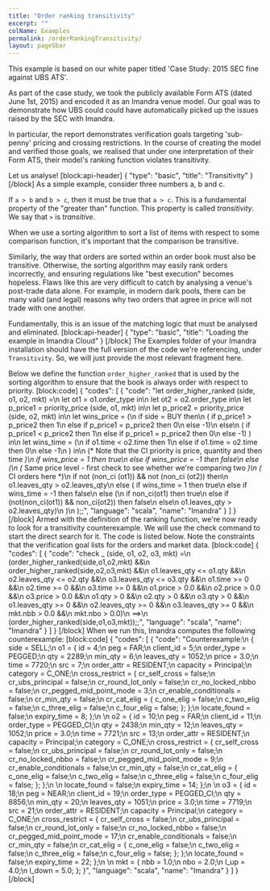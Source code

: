 ```yaml
---
title: "Order ranking transitivity"
excerpt: ""
colName: Examples
permalink: /orderRankingTransitivity/
layout: pageSbar
---
```

This example is based on our white paper titled 'Case Study: 2015 SEC fine against UBS ATS'. 

As part of the case study, we took the publicly available Form ATS (dated June 1st, 2015) and encoded it as an Imandra venue model. Our goal was to demonstrate how UBS could could have automatically picked up the issues raised by the SEC with Imandra. 

In particular, the report demonstrates verification goals targeting 'sub-penny' pricing and crossing restrictions. In the course of creating the model and verified those goals, we realised that under one interpretation of their Form ATS, their model's ranking function violates transitivity. 

Let us analyse!
[block:api-header]
{
  "type": "basic",
  "title": "Transitivity"
}
[/block]
As a simple example, consider three numbers a, b and c. 

If ```a > b``` and ```b > c```, then it must be true that ```a > c```. This is a fundamental property of the "greater than" function. This property is called *transitivity*. We say that ```>``` is *transitive*. 

When we use a sorting algorithm to sort a list of items with respect to some comparison function, it's important that the comparison be transitive.

Similarly, the way that orders are sorted within an order book must also be transitive. Otherwise, the sorting algorithm may easily rank orders incorrectly, and ensuring regulations like "best execution" becomes hopeless. Flaws like this are very difficult to catch by analysing a venue's post-trade data alone. For example, in modern dark pools, there can be many valid (and legal) reasons why two orders that agree in price will not trade with one another. 

Fundamentally, this is an issue of the matching logic that must be analysed and eliminated.
[block:api-header]
{
  "type": "basic",
  "title": "Loading the example in Imandra Cloud"
}
[/block]
The Examples folder of your Imandra installation should have the full version of the code we're referencing, under ```Transitivity```. So, we will just provide the most relevant fragment here. 

Below we define the function ```order_higher_ranked``` that is used by the sorting algorithm to ensure that the book is always order with respect to priority. 
[block:code]
{
  "codes": [
    {
      "code": "let order_higher_ranked (side, o1, o2, mkt) =\n  let ot1 = o1.order_type in\n  let ot2 = o2.order_type in\n  let p_price1 = priority_price (side, o1, mkt) in\n  let p_price2 = priority_price (side, o2, mkt) in\n  let wins_price = (\n    if side = BUY then\n      ( if p_price1 > p_price2 then 1\n        else if p_price1 = p_price2 then 0\n        else -1)\n    else\n      ( if p_price1 < p_price2 then 1\n        else if p_price1 = p_price2 then 0\n        else -1) ) in\n  let wins_time = (\n    if o1.time < o2.time then 1\n    else if o1.time = o2.time then 0\n    else -1\n  ) in\n  (* Note that the CI priority is price, quantity and then time *)\n  if wins_price = 1 then true\n  else if wins_price = -1 then false\n  else (\n    (* Same price level - first check to see whether we're comparing two   *)\n    (* CI orders here                                                      *)\n    if not (non_ci (ot1)) && not (non_ci (ot2)) then\n      o1.leaves_qty > o2.leaves_qty\n    else ( if wins_time = 1 then true\n           else if wins_time = -1 then false\n           else (\n             if non_ci(ot1) then true\n             else if (not(non_ci(ot1)) && non_ci(ot2)) then false\n             else\n               o1.leaves_qty > o2.leaves_qty)\n         )\n  );;",
      "language": "scala",
      "name": "Imandra"
    }
  ]
}
[/block]
Armed with the definition of the ranking function, we're now ready to look for a transitivity counterexample. We will use the check command to start the direct search for it. The code is listed below. Note the constraints that the verification goal lists for the orders and market data. 
[block:code]
{
  "codes": [
    {
      "code": "check _ (side, o1, o2, o3, mkt) =\n  (order_higher_ranked(side,o1,o2,mkt) &&\n   order_higher_ranked(side,o2,o3,mkt) &&\n       o1.leaves_qty <= o1.qty &&\n       o2.leaves_qty <= o2.qty &&\n       o3.leaves_qty <= o3.qty &&\n       o1.time >= 0 &&\n       o2.time >= 0 &&\n       o3.time >= 0 &&\n       o1.price > 0.0 &&\n       o2.price > 0.0 &&\n       o3.price > 0.0 &&\n       o1.qty > 0 &&\n       o2.qty > 0 &&\n       o3.qty > 0 &&\n       o1.leaves_qty >= 0 &&\n       o2.leaves_qty >= 0 &&\n       o3.leaves_qty >= 0 &&\n       mkt.nbb > 0.0 &&\n       mkt.nbo > 0.0)\n  ==>\n  (order_higher_ranked(side,o1,o3,mkt));;",
      "language": "scala",
      "name": "Imandra"
    }
  ]
}
[/block]
When we run this, Imandra computes the following counterexample:
[block:code]
{
  "codes": [
    {
      "code": "Counterexample:\n  { side = SELL;\n    o1 = { id = 4;\n           peg = FAR;\n           client_id = 5;\n           order_type = PEGGED;\n           qty = 2289;\n           min_qty = 6;\n           leaves_qty = 1052;\n           price = 3.0;\n           time = 7720;\n           src = 7;\n           order_attr = RESIDENT;\n           capacity = Principal;\n           category = C_ONE;\n           cross_restrict = { cr_self_cross = false;\n                              cr_ubs_principal = false;\n                              cr_round_lot_only = false;\n                              cr_no_locked_nbbo = false;\n                              cr_pegged_mid_point_mode = 3;\n                              cr_enable_conditionals = false;\n                              cr_min_qty = false;\n                              cr_cat_elig = { c_one_elig = false;\n                                              c_two_elig = false;\n                                              c_three_elig = false;\n                                              c_four_elig = false; }; };\n           locate_found = false;\n           expiry_time = 8; };\n \n    o2 = { id = 10;\n           peg = FAR;\n           client_id = 11;\n           order_type = PEGGED_CI;\n           qty = 2438;\n           min_qty = 12;\n           leaves_qty = 1052;\n           price = 3.0;\n           time = 7721;\n           src = 13;\n           order_attr = RESIDENT;\n           capacity = Principal;\n           category = C_ONE;\n           cross_restrict = { cr_self_cross = false;\n                              cr_ubs_principal = false;\n                              cr_round_lot_only = false;\n                              cr_no_locked_nbbo = false;\n                              cr_pegged_mid_point_mode = 9;\n                              cr_enable_conditionals = false;\n                              cr_min_qty = false;\n                              cr_cat_elig = { c_one_elig = false;\n                                              c_two_elig = false;\n                                              c_three_elig = false;\n                                              c_four_elig = false; }; };\n \n           locate_found = false;\n           expiry_time = 14; };\n \n    o3 = { id = 18;\n           peg = NEAR;\n           client_id = 19;\n           order_type = PEGGED_CI;\n           qty = 8856;\n           min_qty = 20;\n           leaves_qty = 1051;\n           price = 3.0;\n           time = 7719;\n           src = 21;\n           order_attr = RESIDENT;\n           capacity = Principal;\n           category = C_ONE;\n           cross_restrict = { cr_self_cross = false;\n                              cr_ubs_principal = false;\n                              cr_round_lot_only = false;\n                              cr_no_locked_nbbo = false;\n                              cr_pegged_mid_point_mode = 17;\n                              cr_enable_conditionals = false;\n                              cr_min_qty = false;\n                              cr_cat_elig = { c_one_elig = false;\n                                              c_two_elig = false;\n                                              c_three_elig = false;\n                                              c_four_elig = false; }; };\n           locate_found = false;\n           expiry_time = 22; };\n \n    mkt = { nbb = 1.0;\n            nbo = 2.0;\n            l_up = 4.0;\n            l_down = 5.0; }; }",
      "language": "scala",
      "name": "Imandra"
    }
  ]
}
[/block]
